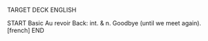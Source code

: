 TARGET DECK
ENGLISH

START
Basic
Au revoir
Back: int. & n. Goodbye (until we meet again). [french]
END
